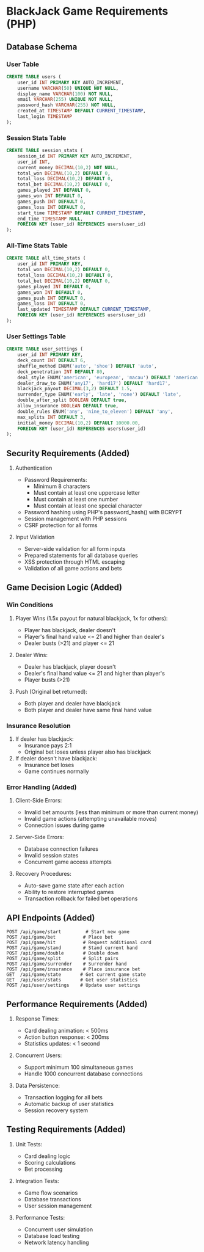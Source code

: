 # BlackJack Game Requirements (PHP)

## Database Schema
### User Table
```sql
CREATE TABLE users (
    user_id INT PRIMARY KEY AUTO_INCREMENT,
    username VARCHAR(50) UNIQUE NOT NULL,
    display_name VARCHAR(100) NOT NULL,
    email VARCHAR(255) UNIQUE NOT NULL,
    password_hash VARCHAR(255) NOT NULL,
    created_at TIMESTAMP DEFAULT CURRENT_TIMESTAMP,
    last_login TIMESTAMP
);
```

### Session Stats Table
```sql
CREATE TABLE session_stats (
    session_id INT PRIMARY KEY AUTO_INCREMENT,
    user_id INT,
    current_money DECIMAL(10,2) NOT NULL,
    total_won DECIMAL(10,2) DEFAULT 0,
    total_loss DECIMAL(10,2) DEFAULT 0,
    total_bet DECIMAL(10,2) DEFAULT 0,
    games_played INT DEFAULT 0,
    games_won INT DEFAULT 0,
    games_push INT DEFAULT 0,
    games_loss INT DEFAULT 0,
    start_time TIMESTAMP DEFAULT CURRENT_TIMESTAMP,
    end_time TIMESTAMP NULL,
    FOREIGN KEY (user_id) REFERENCES users(user_id)
);
```

### All-Time Stats Table
```sql
CREATE TABLE all_time_stats (
    user_id INT PRIMARY KEY,
    total_won DECIMAL(10,2) DEFAULT 0,
    total_loss DECIMAL(10,2) DEFAULT 0,
    total_bet DECIMAL(10,2) DEFAULT 0,
    games_played INT DEFAULT 0,
    games_won INT DEFAULT 0,
    games_push INT DEFAULT 0,
    games_loss INT DEFAULT 0,
    last_updated TIMESTAMP DEFAULT CURRENT_TIMESTAMP,
    FOREIGN KEY (user_id) REFERENCES users(user_id)
);
```

### User Settings Table
```sql
CREATE TABLE user_settings (
    user_id INT PRIMARY KEY,
    deck_count INT DEFAULT 6,
    shuffle_method ENUM('auto', 'shoe') DEFAULT 'auto',
    deck_penetration INT DEFAULT 80,
    deal_style ENUM('american', 'european', 'macau') DEFAULT 'american',
    dealer_draw_to ENUM('any17', 'hard17') DEFAULT 'hard17',
    blackjack_payout DECIMAL(3,2) DEFAULT 1.5,
    surrender_type ENUM('early', 'late', 'none') DEFAULT 'late',
    double_after_split BOOLEAN DEFAULT true,
    allow_insurance BOOLEAN DEFAULT true,
    double_rules ENUM('any', 'nine_to_eleven') DEFAULT 'any',
    max_splits INT DEFAULT 3,
    initial_money DECIMAL(10,2) DEFAULT 10000.00,
    FOREIGN KEY (user_id) REFERENCES users(user_id)
);
```

## Security Requirements (Added)
1. Authentication
   - Password Requirements:
     - Minimum 8 characters
     - Must contain at least one uppercase letter
     - Must contain at least one number
     - Must contain at least one special character
   - Password hashing using PHP's password_hash() with BCRYPT
   - Session management with PHP sessions
   - CSRF protection for all forms

2. Input Validation
   - Server-side validation for all form inputs
   - Prepared statements for all database queries
   - XSS protection through HTML escaping
   - Validation of all game actions and bets

## Game Decision Logic (Added)
### Win Conditions
1. Player Wins (1.5x payout for natural blackjack, 1x for others):
   - Player has blackjack, dealer doesn't
   - Player's final hand value <= 21 and higher than dealer's
   - Dealer busts (>21) and player <= 21

2. Dealer Wins:
   - Dealer has blackjack, player doesn't
   - Dealer's final hand value <= 21 and higher than player's
   - Player busts (>21)

3. Push (Original bet returned):
   - Both player and dealer have blackjack
   - Both player and dealer have same final hand value

### Insurance Resolution
1. If dealer has blackjack:
   - Insurance pays 2:1
   - Original bet loses unless player also has blackjack
2. If dealer doesn't have blackjack:
   - Insurance bet loses
   - Game continues normally

### Error Handling (Added)
1. Client-Side Errors:
   - Invalid bet amounts (less than minimum or more than current money)
   - Invalid game actions (attempting unavailable moves)
   - Connection issues during game

2. Server-Side Errors:
   - Database connection failures
   - Invalid session states
   - Concurrent game access attempts

3. Recovery Procedures:
   - Auto-save game state after each action
   - Ability to restore interrupted games
   - Transaction rollback for failed bet operations

## API Endpoints (Added)
```
POST /api/game/start         # Start new game
POST /api/game/bet          # Place bet
POST /api/game/hit          # Request additional card
POST /api/game/stand        # Stand current hand
POST /api/game/double       # Double down
POST /api/game/split        # Split pairs
POST /api/game/surrender    # Surrender hand
POST /api/game/insurance    # Place insurance bet
GET  /api/game/state       # Get current game state
GET  /api/user/stats       # Get user statistics
POST /api/user/settings    # Update user settings
```

## Performance Requirements (Added)
1. Response Times:
   - Card dealing animation: < 500ms
   - Action button response: < 200ms
   - Statistics updates: < 1 second

2. Concurrent Users:
   - Support minimum 100 simultaneous games
   - Handle 1000 concurrent database connections

3. Data Persistence:
   - Transaction logging for all bets
   - Automatic backup of user statistics
   - Session recovery system

## Testing Requirements (Added)
1. Unit Tests:
   - Card dealing logic
   - Scoring calculations
   - Bet processing

2. Integration Tests:
   - Game flow scenarios
   - Database transactions
   - User session management

3. Performance Tests:
   - Concurrent user simulation
   - Database load testing
   - Network latency handling